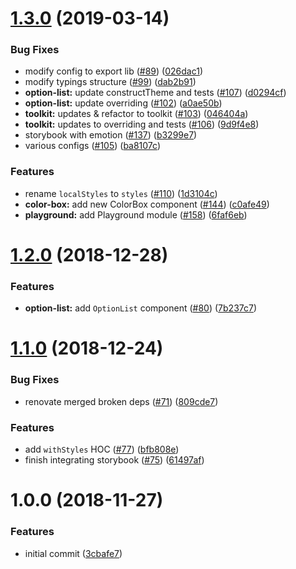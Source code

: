# [1.3.0](https://github.com/doc-kits/react/compare/v1.2.0...v1.3.0) (2019-03-14)


### Bug Fixes

* modify config to export lib ([#89](https://github.com/doc-kits/react/issues/89)) ([026dac1](https://github.com/doc-kits/react/commit/026dac1))
* modify typings structure ([#99](https://github.com/doc-kits/react/issues/99)) ([dab2b91](https://github.com/doc-kits/react/commit/dab2b91))
* **option-list:** update constructTheme and tests ([#107](https://github.com/doc-kits/react/issues/107)) ([d0294cf](https://github.com/doc-kits/react/commit/d0294cf))
* **option-list:** update overriding ([#102](https://github.com/doc-kits/react/issues/102)) ([a0ae50b](https://github.com/doc-kits/react/commit/a0ae50b))
* **toolkit:** updates & refactor to toolkit ([#103](https://github.com/doc-kits/react/issues/103)) ([046404a](https://github.com/doc-kits/react/commit/046404a))
* **toolkit:** updates to overriding and tests ([#106](https://github.com/doc-kits/react/issues/106)) ([9d9f4e8](https://github.com/doc-kits/react/commit/9d9f4e8))
* storybook with emotion ([#137](https://github.com/doc-kits/react/issues/137)) ([b3299e7](https://github.com/doc-kits/react/commit/b3299e7))
* various configs ([#105](https://github.com/doc-kits/react/issues/105)) ([ba8107c](https://github.com/doc-kits/react/commit/ba8107c))


### Features

* rename `localStyles` to `styles` ([#110](https://github.com/doc-kits/react/issues/110)) ([1d3104c](https://github.com/doc-kits/react/commit/1d3104c))
* **color-box:** add new ColorBox component ([#144](https://github.com/doc-kits/react/issues/144)) ([c0afe49](https://github.com/doc-kits/react/commit/c0afe49))
* **playground:** add Playground module ([#158](https://github.com/doc-kits/react/issues/158)) ([6faf6eb](https://github.com/doc-kits/react/commit/6faf6eb))

# [1.2.0](https://github.com/doc-kits/react/compare/v1.1.0...v1.2.0) (2018-12-28)

### Features

- **option-list:** add `OptionList` component ([#80](https://github.com/doc-kits/react/issues/80)) ([7b237c7](https://github.com/doc-kits/react/commit/7b237c7))

# [1.1.0](https://github.com/doc-kits/react/compare/v1.0.0...v1.1.0) (2018-12-24)

### Bug Fixes

- renovate merged broken deps ([#71](https://github.com/doc-kits/react/issues/71)) ([809cde7](https://github.com/doc-kits/react/commit/809cde7))

### Features

- add `withStyles` HOC ([#77](https://github.com/doc-kits/react/issues/77)) ([bfb808e](https://github.com/doc-kits/react/commit/bfb808e))
- finish integrating storybook ([#75](https://github.com/doc-kits/react/issues/75)) ([61497af](https://github.com/doc-kits/react/commit/61497af))

# 1.0.0 (2018-11-27)

### Features

- initial commit ([3cbafe7](https://github.com/doc-kits/react/commit/3cbafe7))

